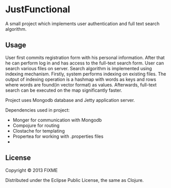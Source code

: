 # JustFunctional

A small project which implements user authentication and full text search algorithm. 

## Usage

User first commits registration form with his personal information. After that he can perform log in and has access to the
full-text search form. User can search various files on server.
Search algorithm is implemented using indexing mechanism. Firstly, system performs indexing on existing files. The output of
indexing operation is a hashmap with words as keys and rows where words are found(in vector format) as values. Afterwards, 
full-text search can be executed on the map significantly faster.

Project uses Mongodb database and Jetty application server.

Dependencies used in project:
  - Monger for communication with Mongodb
  - Compojure for routing
  - Clostache for templating
  - Propertea for working with .properties files
  - 
## License

Copyright © 2013 FIXME

Distributed under the Eclipse Public License, the same as Clojure.
